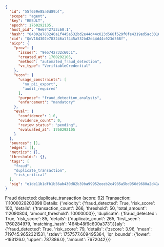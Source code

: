 ```json
{
  "id": "55f659e85a0d89bf",
  "scope": "agent",
  "key": "RESULT",
  "epoch": 1760292105,
  "host_pid": "9e6742732c60:1",
  "hash": "84302e783246a1f445a532bd2e44d44c023d568f529f0fe4319ed5ac3318783b",
  "cid": "QmV184302e783246a1f445a532bd2e44d44c023d568f",
  "aicp": {
    "prov": {
      "issuer": "9e6742732c60:1",
      "created_at": 1760292105,
      "method": "automated_fraud_detection",
      "vc_type": "VerifiableCredential"
    },
    "ucon": {
      "usage_constraints": [
        "no_pii_export",
        "audit_required"
      ],
      "purpose": "fraud_detection_analysis",
      "enforcement": "mandatory"
    },
    "eval": {
      "confidence": 1.0,
      "evidence_count": 0,
      "review_status": "pending",
      "evaluated_at": 1760292105
    }
  },
  "sources": [],
  "edges": [],
  "metrics": {},
  "thresholds": {},
  "tags": [
    "fraud",
    "duplicate_transaction",
    "risk_critical"
  ],
  "sig": "e1de11b1dfb1b56ab430d82b39ba99952eeeb2c4935a5bd950d9680a2d41a3b3"
}
```

Fraud detected: duplicate_transaction (score: 92)
Transaction: 111000026203898
Details: {'velocity': {'fraud_detected': True, 'risk_score': 100, 'details': {'transaction_count': 266, 'threshold': 50, 'total_amount': 112090804, 'amount_threshold': 10000000}}, 'duplicate': {'fraud_detected': True, 'risk_score': 85, 'details': {'duplicate_count': 265, 'first_seen': 1760284979, 'matching_hash': '464b48f6c600a373'}}}aly': {'fraud_detected': True, 'risk_score': 79, 'details': {'zscore': 3.96, 'mean': 719745.9652321531, 'stdev': 1757577.609495364, 'iqr_bounds': {'lower': -193126.0, 'upper': 787386.0}, 'amount': 7672042}}}